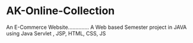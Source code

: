 # AK-Online-Collection
An E-Commerce Website.............. A Web based Semester project in JAVA using Java Servlet , JSP, HTML, CSS, JS
